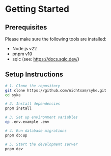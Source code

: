 # Getting Started

## Prerequisites

Please make sure the following tools are installed:

- Node.js v22
- pnpm v10
- sqlc (see: https://docs.sqlc.dev/)

## Setup Instructions

```bash
# 1. Clone the repository
git clone https://github.com/nichtsam/syke.git
cd syke

# 2. Install dependencies
pnpm install

# 3. Set up environment variables
cp .env.example .env

# 4. Run database migrations
pnpm db:up

# 5. Start the development server
pnpm dev
```

